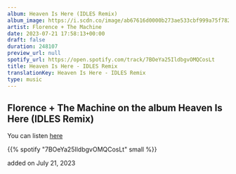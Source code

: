 ```yaml
---
album: Heaven Is Here (IDLES Remix)
album_image: https://i.scdn.co/image/ab67616d0000b273ae533cbf999a75f782d53c57
artist: Florence + The Machine
date: 2023-07-21 17:58:13+00:00
draft: false
duration: 248107
preview_url: null
spotify_url: https://open.spotify.com/track/7BOeYa25IldbgvOMQCosLt
title: Heaven Is Here - IDLES Remix
translationKey: Heaven Is Here - IDLES Remix
type: music
---
```


## Florence + The Machine on the album Heaven Is Here (IDLES Remix)

You can listen [here](https://open.spotify.com/track/7BOeYa25IldbgvOMQCosLt)

{{% spotify "7BOeYa25IldbgvOMQCosLt" small %}}

added on July 21, 2023